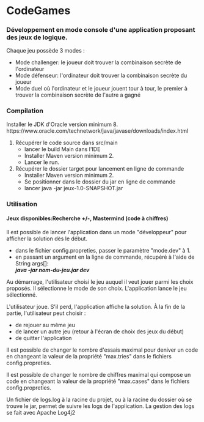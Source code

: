 # CodeGames
### Développement en mode console d'une application proposant des jeux de logique.

<p>Chaque jeu possède 3 modes :
<ul>
<li>Mode challenger: le joueur doit trouver la combinaison secrète de l'ordinateur</li>
<li>Mode défenseur: l'ordinateur doit trouver la combinaison secrète du joueur</li>
<li>Mode duel où l'ordinateur et le joueur jouent tour à tour, le premier à trouver la combinaison secrète de l'autre a gagné</li>
</ul>

### Compilation

<p>Installer le JDK d'Oracle version minimum 8. https://www.oracle.com/technetwork/java/javase/downloads/index.html
<ol>
 <li>Récupérer le code source dans src/main
 <ul>
  <li>lancer le build Main dans l'IDE</li>
   <li>Installer Maven version minimum 2.</li>
   <li>Lancer le run.
 </ul></li>
  <li>Récupérer le dossier target pour lancement en ligne de commande
  <ul>
   <li>Installer Maven version minimum 2.</li>
   <li>Se positionner dans le dossier du jar en ligne de commande</li>
   <li>lancer java -jar jeux-1.0-SNAPSHOT.jar</li>
  </ul></li>
 </ol>

### Utilisation
#### Jeux disponibles:Recherche +/-, Mastermind (code à chiffres)

<p>Il est possible de lancer l'application dans un mode "développeur" pour afficher la solution dès le début. 
<ul>
<li>dans le fichier config.propreties, passer le paramètre "mode.dev" à 1.</li>
<li>en passant un argument en la ligne de commande, récupéré à l'aide de String args[]: </br>
<i><b>java -jar nom-du-jeu.jar dev</b></i></li>
</ul>
<p> Au démarrage, l'utilisateur choisi le jeu auquel il veut jouer parmi les choix proposés.
Il sélectionne le mode de son choix. L'application lance le jeu sélectionné.
<p>L'utilisateur joue. S'il perd, l'application affiche la solution.
À la fin de la partie, l'utilisateur peut choisir :
<ul>
<li>de rejouer au même jeu</li>
<li>de lancer un autre jeu (retour à l'écran de choix des jeux du début)</li>
<li>de quitter l'application</li>
</ul>

<p>Il est possible de changer le nombre d'essais maximal pour deniver un code en changeant la valeur de la propriété "max.tries" dans le fichiers config.propreties.
<p>Il est possible de changer le nombre de chiffres maximal qui compose un code en changeant la valeur de la propriété "max.cases" dans le fichiers config.propreties.
<p>Un fichier de logs.log à la racine du projet, ou à la racine du dossier où se trouve le jar, permet de suivre les logs de l'application.
La gestion des logs se fait avec Apache Log4j2</p>
